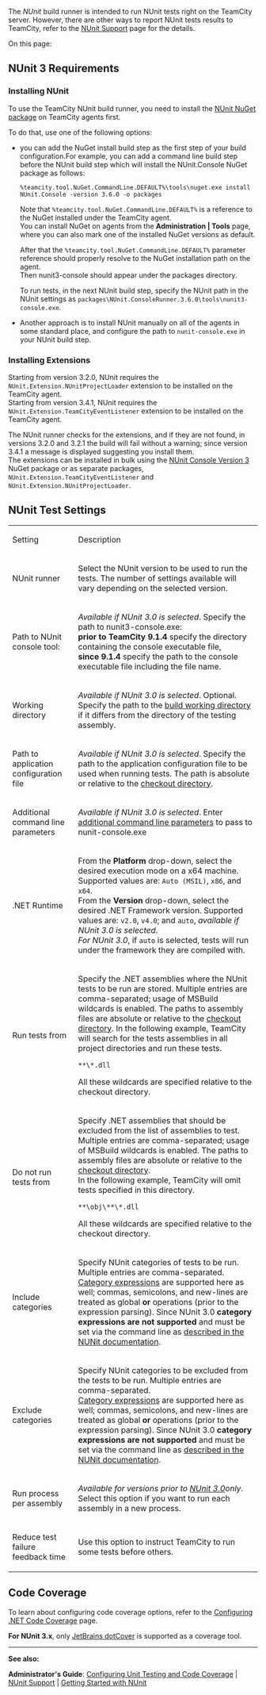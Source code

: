 [//]: # (title: NUnit)
[//]: # (auxiliary-id: NUnit)

The _NUnit_ build runner is intended to run NUnit tests right on the TeamCity server. However, there are other ways to report NUnit tests results to TeamCity, refer to the [NUnit Support](nunit-support.md) page for the details.

<include src="nunit-support.md" include-id="supported-versions"/> 
<include src="nunit-support.md" include-id="supported-warning"/>


On this page:

<tag-list of="chapter" mode="tree" depth="4"/>

<anchor name="NUnit3Extensions"/>

## NUnit 3 Requirements
[//]: # (AltHead: NUnit3Extensions)



### Installing NUnit

To use the TeamCity NUnit build runner, you need to install the [NUnit NuGet package](https://www.nuget.org/packages/NUnit/) on TeamCity agents first.


To do that, use one of the following options:
* you can add the NuGet install build step as the first step of your build configuration.For example, you can add a command line build step before the NUnit build step which will install the NUnit.Console NuGet package as follows:

    ```Shell
    %teamcity.tool.NuGet.CommandLine.DEFAULT%\tools\nuget.exe install NUnit.Console -version 3.6.0 -o packages
   
    ```
    
    Note that `%teamcity.tool.NuGet.CommandLine.DEFAULT%` is a reference to the NuGet installed under the TeamCity agent.   
    You can install NuGet on agents from the __Administration | Tools__ page, where you can also mark one of the installed NuGet versions as default. 
    
    After that the `%teamcity.tool.NuGet.CommandLine.DEFAULT%` parameter reference should properly resolve to the NuGet installation path on the agent.   
    Then nunit3\-console should appear under the packages directory.   
    
    To run tests, in the next NUnit build step, specify the NUnit path in the NUnit settings as `packages\NUnit.ConsoleRunner.3.6.0\tools\nunit3-console.exe`.

* Another approach is to install NUnit manually on all of the agents in some standard place, and configure the path to `nunit-console.exe` in your NUnit build step. 


### Installing Extensions

Starting from version 3.2.0, NUnit requires the `NUnit.Extension.NUnitProjectLoader` extension to be installed on the TeamCity agent.    
Starting from version 3.4.1, NUnit requires the `NUnit.Extension.TeamCityEventListener` extension to be installed on the TeamCity agent.

The NUnit runner checks for the extensions, and if they are not found, in versions 3.2.0 and 3.2.1 the build will fail without a warning; since version 3.4.1 a message is displayed suggesting you install them.   
The extensions can be installed in bulk using the [NUnit Console Version 3](https://www.nuget.org/packages/NUnit.Console) NuGet package or as separate packages, `NUnit.Extension.TeamCityEventListener` and `NUnit.Extension.NUnitProjectLoader`.

## NUnit Test Settings

<table><tr>
       
<td>

Setting
</td>
       
<td>

Description

</td></tr><tr>

<td>

 NUnit runner


</td>

<td>

Select the NUnit version to be used to run the tests. The number of settings available will vary depending on the selected version.


</td></tr><tr>

<td>

Path to NUnit console tool:


</td>

<td>

_Available if NUnit 3.0 is selected_. Specify the path to nunit3\-console.exe:    
__prior to TeamCity 9.1.4__ specify the directory containing the console executable file,           
__since 9.1.4__ specify the path to the console executable file including the file name. 


</td></tr><tr>

<td>

Working directory

</td>

<td>

_Available if NUnit 3.0 is selected_. Optional. Specify the path to the [build working directory](build-working-directory.md) if it differs from the directory of the testing assembly.

</td></tr><tr>

<td>

 Path to application configuration file


</td>

<td>

_Available if NUnit 3.0 is selected_. Specifу the path to the application configuration file to be used when running tests. The path is absolute or relative to the [checkout directory](build-checkout-directory.md).

</td></tr><tr>

<td>

<anchor name="NUnit-cmdParameters"/>

Additional command line parameters


</td>

<td>

_Available if NUnit 3.0 is selected_. Enter [additional command line parameters](https://github.com/nunit/docs/wiki/Console-Command-Line) to pass to nunit\-console.exe


</td></tr><tr>

<td>

.NET Runtime


</td>

<td>

From the __Platform__ drop\-down, select the desired execution mode on a x64 machine. Supported values are: `Auto (MSIL)`, `x86`, and `x64`.   
From the __Version__ drop\-down, select the desired .NET Framework version. Supported values are: `v2.0`, `v4.0`; and `auto`, _available if NUnit 3.0 is selected_.      
_For NUnit 3.0_, if `auto` is selected, tests will run under the framework they are compiled with.


</td></tr><tr>

<td>

Run tests from


</td>

<td>

Specify the .NET assemblies where the NUnit tests to be run are stored. Multiple entries are comma\-separated; usage of MSBuild wildcards is enabled. The paths to assembly files are absolute or relative to the [checkout directory](build-checkout-directory.md). In the following example, TeamCity will search for the tests assemblies in all project directories and run these tests.


```Shell
**\*.dll

```



<note>

All these wildcards are specified relative to the checkout directory.
</note>


</td></tr><tr>

<td>

Do not run tests from


</td>

<td>

Specify .NET assemblies that should be excluded from the list of assemblies to test. Multiple entries are comma\-separated; usage of MSBuild wildcards is enabled. The paths to assembly files are absolute or relative to the [checkout directory](build-checkout-directory.md).   
In the following example, TeamCity will omit tests specified in this directory.


```Shell
**\obj\**\*.dll

```



<note>

All these wildcards are specified relative to the checkout directory.
</note>


</td></tr><tr>

<td>

Include categories


</td>

<td>

Specify NUnit categories of tests to be run. Multiple entries are comma\-separated.    
[Category expressions](teamcity-nunit-test-launcher.md#Category+Expression) are supported here as well; commas, semicolons, and new\-lines are treated as global __or__ operations (prior to the expression parsing). Since NUnit 3.0 __category expressions are not supported__ and must be set via the command line as [described in the NUNit documentation](https://github.com/nunit/docs/wiki/Test-Selection-Language).


</td></tr><tr>

<td>

Exclude categories


</td>

<td>

Specify NUnit categories to be excluded from the tests to be run. Multiple entries are comma\-separated.    
[Category expressions](teamcity-nunit-test-launcher.md#Category+Expression) are supported here as well; commas, semicolons, and new\-lines are treated as global __or__ operations (prior to the expression parsing). Since NUnit 3.0 __category expressions are not supported__ and must be set via the command line as [described in the NUNit documentation](https://github.com/nunit/docs/wiki/Test-Selection-Language).


</td></tr><tr>

<td>

Run process per assembly


</td>

<td>

_Available for versions  prior to [NUnit 3.0](upgrade-notes.md#UpgradeNotes-Changesfrom9.1.5to9.1.6)only_. Select this option if you want to run each assembly in a new process.


</td></tr><tr>

<td>

Reduce test failure feedback time


</td>

<td>

Use this option to instruct TeamCity to run some tests before others.


</td></tr></table>

## Code Coverage

To learn about configuring code coverage options, refer to the [Configuring .NET Code Coverage](configuring-.net-code-coverage.md) page.

__For NUnit 3.x__, only [JetBrains dotCover](jetbrains-dotcover.md) is supported as a coverage tool.  
 
 
 
__  __

__See also:__

__Administrator's Guide__: [Configuring Unit Testing and Code Coverage](configuring-unit-testing-and-code-coverage.md) | [NUnit Support](nunit-support.md) | [Getting Started with NUnit](getting-started-with-nunit.md)
